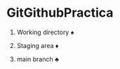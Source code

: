 # GitGithubPractica

1. Working directory :spades:

2. Staging area :diamonds:

3. main branch :clubs: